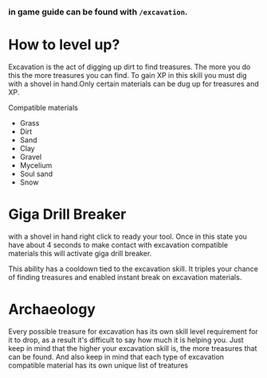 ### in game guide can be found with `/excavation`.

# How to level up?
Excavation is the act of digging up dirt to find treasures. The more you do this the more treasures you can find.
To gain XP in this skill you must dig with a shovel in hand.Only certain materials can be dug up for treasures and XP.

Compatible materials
- Grass
- Dirt
- Sand
- Clay
- Gravel
- Mycelium
- Soul sand
- Snow

# Giga Drill Breaker
with a shovel in hand right click to ready your tool. Once in this state you have about 4 seconds to make contact with excavation compatible materials this will activate giga drill breaker.

This ability has a cooldown tied to the excavation skill. It triples your chance of finding treasures and enabled instant break on excavation materials.

# Archaeology 
Every possible treasure for excavation has its own skill level requirement for it to drop, as a result it's difficult to say how much it is helping you. Just keep in mind that the higher your excavation skill is, the more treasures that can be found. And also keep in mind that each type of excavation compatible material has its own unique list of treatures